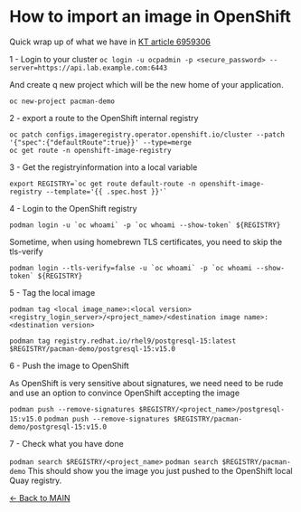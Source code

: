 # How to import an image in OpenShift

Quick wrap up of what we have in [KT article 6959306](https://access.redhat.com/solutions/6959306)

1 - Login to your cluster
```oc login -u ocpadmin -p <secure_password> --server=https://api.lab.example.com:6443```

And create q new project which will be the new home of your application.

```oc new-project pacman-demo```

2 - export a route to the OpenShift internal registry

```
oc patch configs.imageregistry.operator.openshift.io/cluster --patch '{"spec":{"defaultRoute":true}}' --type=merge
oc get route -n openshift-image-registry
```

3 - Get the registryinformation into a local variable

```export REGISTRY=`oc get route default-route -n openshift-image-registry --template='{{ .spec.host }}'` ```

4 - Login to the OpenShift registry

```podman login -u `oc whoami` -p `oc whoami --show-token` ${REGISTRY}```

Sometime, when using homebrewn TLS certificates, you need to skip the tls-verify

```podman login --tls-verify=false -u `oc whoami` -p `oc whoami --show-token` ${REGISTRY}```


5 - Tag the local image

```podman tag <local image_name>:<local version> <registry_login_server>/<project_name>/<destination image name>:<destination version>```

```podman tag registry.redhat.io/rhel9/postgresql-15:latest $REGISTRY/pacman-demo/postgresql-15:v15.0 ```

6 - Push the image to OpenShift

As OpenShift is very sensitive about signatures, we need need to be rude and use an option to convince OpenShift accepting the image

```podman push --remove-signatures $REGISTRY/<project_name>/postgresql-15:v15.0``` 
```podman push --remove-signatures $REGISTRY/pacman-demo/postgresql-15:v15.0``` 

7 - Check what you have done

```podman search $REGISTRY/<project_name>```
```podman search $REGISTRY/pacman-demo```
This should show you the image you just pushed to the OpenShift local Quay registry.

[<- Back to MAIN](../../README.md)